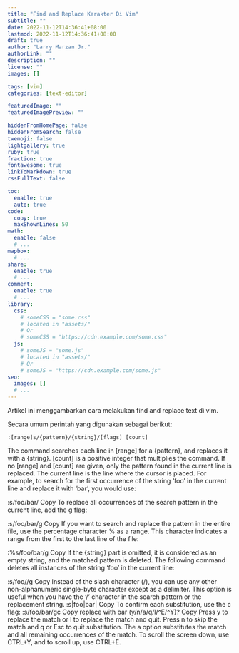 ```yaml
---
title: "Find and Replace Karakter Di Vim"
subtitle: ""
date: 2022-11-12T14:36:41+08:00
lastmod: 2022-11-12T14:36:41+08:00
draft: true
author: "Larry Marzan Jr."
authorLink: ""
description: ""
license: ""
images: []

tags: [vim]
categories: [text-editor]

featuredImage: ""
featuredImagePreview: ""

hiddenFromHomePage: false
hiddenFromSearch: false
twemoji: false
lightgallery: true
ruby: true
fraction: true
fontawesome: true
linkToMarkdown: true
rssFullText: false

toc:
  enable: true
  auto: true
code:
  copy: true
  maxShownLines: 50
math:
  enable: false
  # ...
mapbox:
  # ...
share:
  enable: true
  # ...
comment:
  enable: true
  # ...
library:
  css:
    # someCSS = "some.css"
    # located in "assets/"
    # Or
    # someCSS = "https://cdn.example.com/some.css"
  js:
    # someJS = "some.js"
    # located in "assets/"
    # Or
    # someJS = "https://cdn.example.com/some.js"
seo:
  images: []
  # ...
---
```


<!--more-->
Artikel ini menggambarkan cara melakukan find and replace text di vim.

Secara umum perintah yang digunakan sebagai berikut:
```
:[range]s/{pattern}/{string}/[flags] [count]
```

The command searches each line in [range] for a {pattern}, and replaces it with a {string}.
[count] is a positive integer that multiplies the command.
If no [range] and [count] are given, only the pattern found in the current line is replaced.  The current line is the line where the cursor is placed.
For example, to search for the first occurrence of the string ‘foo’ in the current line and
replace it with ‘bar’, you would use:

:s/foo/bar/
Copy
To replace all occurrences of the search pattern in the current line, add the g flag:

:s/foo/bar/g
Copy
If you want to search and replace the pattern in the entire file, use the percentage
character % as a range. This character indicates a range from the first to the last line of
the file:

:%s/foo/bar/g
Copy
If the {string} part is omitted, it is considered as an empty string, and the matched
pattern is deleted. The following command deletes all instances of the string ‘foo’ in the
current line:

:s/foo//g
Copy
Instead of the slash character (/), you can use any other non-alphanumeric single-byte
character except as a delimiter. This option is useful when you have the ‘/’ character in
the search pattern or the replacement string.
:s|foo|bar|
Copy
To confirm each substitution, use the c flag:
:s/foo/bar/gc
Copy
replace with bar (y/n/a/q/l/^E/^Y)?
Copy
Press y to replace the match or l to replace the match and quit. Press n to skip the match
and q or Esc to quit substitution. The a option substitutes the match and all remaining
occurrences of the match. To scroll the screen down, use CTRL+Y, and to scroll up, use
CTRL+E.

